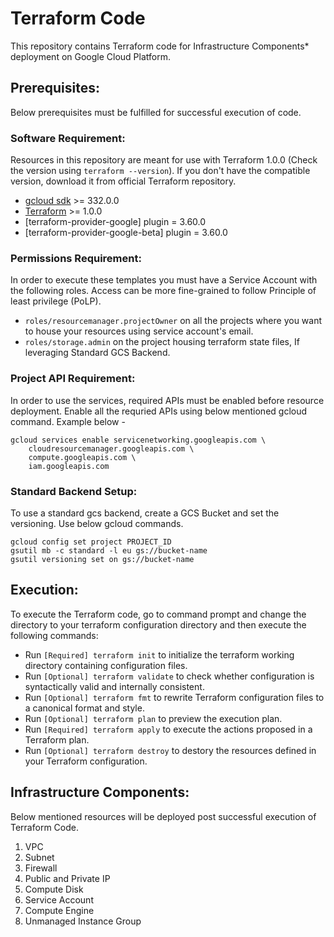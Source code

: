 # Terraform Code
This repository contains Terraform code for Infrastructure Components* deployment on Google Cloud Platform.

## Prerequisites:
Below prerequisites must be fulfilled for successful execution of code.

### Software Requirement:
Resources in this repository are meant for use with Terraform 1.0.0 (Check the version using `terraform --version`). If you don't have the compatible version, download it from official Terraform repository.

-   [gcloud sdk](https://cloud.google.com/sdk/install) >= 332.0.0
-   [Terraform](https://www.terraform.io/downloads.html) >= 1.0.0
-   [terraform-provider-google] plugin = 3.60.0
-   [terraform-provider-google-beta] plugin = 3.60.0

### Permissions Requirement:
In order to execute these templates you must have a Service Account with the following roles. Access can be more fine-grained to follow Principle of least privilege (PoLP).

- `roles/resourcemanager.projectOwner` on all the projects where you want to house your resources using service account's email.
- `roles/storage.admin` on the project housing terraform state files, If leveraging Standard GCS Backend.

### Project API Requirement:
In order to use the services, required APIs must be enabled before resource deployment. Enable all the requried APIs using below mentioned gcloud command. Example below -

	gcloud services enable servicenetworking.googleapis.com \
	    cloudresourcemanager.googleapis.com \
	    compute.googleapis.com \
	    iam.googleapis.com

### Standard Backend Setup:
To use a standard gcs backend, create a GCS Bucket and set the versioning. Use below gcloud commands.

    gcloud config set project PROJECT_ID
	gsutil mb -c standard -l eu gs://bucket-name
	gsutil versioning set on gs://bucket-name

## Execution:
To execute the Terraform code, go to command prompt and change the directory to your terraform configuration directory and then execute the following commands:

-   Run `[Required] terraform init` to initialize the terraform working directory containing configuration files.
-   Run `[Optional] terraform validate` to check whether configuration is syntactically valid and internally consistent.
-   Run `[Optional] terraform fmt` to rewrite Terraform configuration files to a canonical format and style.
-   Run `[Optional] terraform plan` to preview the execution plan.
-   Run `[Required] terraform apply` to execute the actions proposed in a Terraform plan.
-   Run `[Optional] terraform destroy` to destory the resources defined in your Terraform configuration.

## Infrastructure Components:
Below mentioned resources will be deployed post successful execution of Terraform Code.

1) VPC
2) Subnet
3) Firewall
4) Public and Private IP
5) Compute Disk
6) Service Account
7) Compute Engine
8) Unmanaged Instance Group